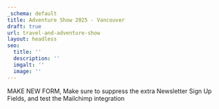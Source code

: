 ```yaml
---
_schema: default
title: Adventure Show 2025 - Vancouver
draft: true
url: travel-and-adventure-show
layout: headless
seo:
  title: ''
  description: ''
  imgalt: ''
  image: ''
---
```

MAKE NEW FORM, Make sure to suppress the extra Newsletter Sign Up Fields, and test the Mailchimp integration